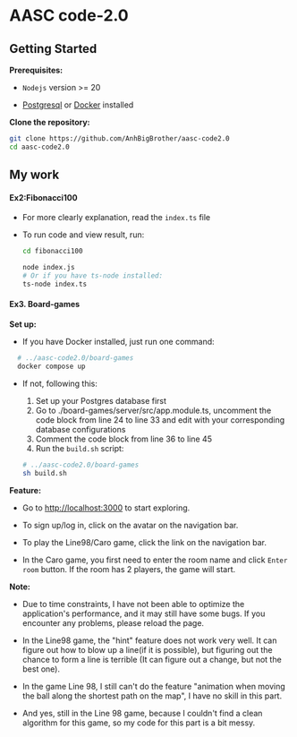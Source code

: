 # AASC code-2.0

## Getting Started

**Prerequisites:**

- `Nodejs` version >= 20

- [Postgresql](https://www.postgresql.org/download/)  or [Docker](https://www.docker.com/get-started/) installed

**Clone the repository:**

  ```bash
  git clone https://github.com/AnhBigBrother/aasc-code2.0
  cd aasc-code2.0
  ```

## My work

#### Ex2:Fibonacci100

- For more clearly explanation, read the `index.ts` file

- To run code and view result, run:
  
  ``` bash
  cd fibonacci100

  node index.js
  # Or if you have ts-node installed:
  ts-node index.ts
  ```

#### Ex3. Board-games

**Set up:**

- If you have Docker installed, just run one command:

```bash
  # ../aasc-code2.0/board-games
  docker compose up
```

- If not, following this:
  1. Set up your Postgres database first
  2. Go to ./board-games/server/src/app.module.ts, uncomment the code block from line 24 to line 33 and edit with your corresponding database configurations
  3. Comment the code block from line 36 to line 45
  4. Run the `build.sh` script:

    ```bash
    # ../aasc-code2.0/board-games
    sh build.sh
    ```

**Feature:**

- Go to <http://localhost:3000> to start exploring.

- To sign up/log in, click on the avatar on the navigation bar.

- To play the Line98/Caro game, click the link on the navigation bar.

- In the Caro game, you first need to enter the room name and click `Enter room` button. If the room has 2 players, the game will start.

**Note:**

- Due to time constraints, I have not been able to optimize the application's performance, and it may still have some bugs. If you encounter any problems, please reload the page.

- In the Line98 game, the "hint" feature does not work very well. It can figure out how to blow up a line(if it is possible), but figuring out the chance to form a line is terrible (It can figure out a change, but not the best one).

- In the game Line 98, I still can't do the feature "animation when moving the ball along the shortest path on the map", I have no skill in this part.

- And yes, still in the Line 98 game, because I couldn't find a clean algorithm for this game, so my code for this part is a bit messy.

